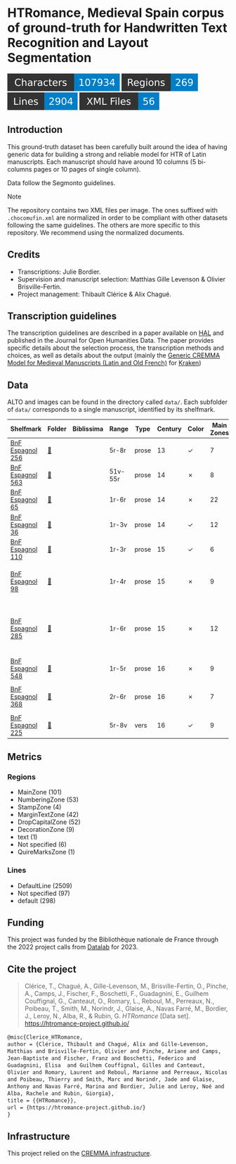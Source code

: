 HTRomance, Medieval Spain corpus of ground-truth for Handwritten Text Recognition
  and Layout Segmentation
=====================
![characters badge](badges/characters.svg) ![regions badge](badges/regions.svg) ![lines badge](badges/lines.svg) ![files badge](badges/files.svg)

<!-- Custom Zone -->

## Introduction

This ground-truth dataset has been carefully built around the idea of having generic data for building a strong and reliable model for HTR of Latin manuscripts. Each manuscript should have around 10 columns (5 bi-columns pages or 10 pages of single column).

Data follow the Segmonto guidelines.

> [!NOTE]
> The repository contains two XML files per image. The ones suffixed with `.chocomufin.xml` are normalized in order to be compliant with other datasets following the same guidelines. The others are more specific to this repository. We recommend using the normalized documents.


## Credits

- Transcriptions: Julie Bordier.
- Supervision and manuscript selection: Matthias Gille Levenson & Olivier Brisville-Fertin.
- Project management: Thibault Clérice & Alix Chagué.

<!-- Rien ne doit être modifié manuellement après la balise Start Auto -->

<!-- Start Auto -->

## Transcription guidelines

The transcription guidelines are described in a paper available on [HAL](https://hal-enc.archives-ouvertes.fr/hal-03828353) and published in the Journal for Open Humanities Data. The paper provides specific details about the selection process, the transcription methods and choices, as well as details about the output (mainly the [Generic CREMMA Model for Medieval Manuscripts (Latin and Old French)](https://zenodo.org/record/7234166#.Y7f69afMJhE) for [Kraken](https://kraken.re))

## Data

ALTO and images can be found in the directory called `data/`. Each subfolder of `data/` corresponds to a 
single manuscript, identified by its shelfmark.

<!-- BeginTable -->

| Shelfmark                                                            | Folder                                                        | Biblissima   | Range   | Type   |   Century | Color   |   Main Zones |   Lines |   Characters | Genre               | Content                                                                 |
|----------------------------------------------------------------------|---------------------------------------------------------------|--------------|---------|--------|-----------|---------|--------------|---------|--------------|---------------------|-------------------------------------------------------------------------|
| [BnF Espagnol 256](https://gallica.bnf.fr/ark:/12148/btv1b525184396) | [🔗](../htromance/middle-ages-in-spain/data/bnf-espagnol-256) |              | 5r-8r   | prose  |        13 | ✓       |            7 |     219 |        12862 | juridique           | Fuero Juzgo                                                             |
| [BnF Espagnol 563](https://gallica.bnf.fr/ark:/12148/btv1b100335333) | [🔗](../htromance/middle-ages-in-spain/data/bnf-espagnol-563) |              | 51v-55r | prose  |        14 | ✗       |            8 |     238 |        11786 | médecine            | Canon d'Avicenne                                                        |
| [BnF Espagnol 65](https://gallica.bnf.fr/ark:/12148/btv1b100361755)  | [🔗](../htromance/middle-ages-in-spain/data/bnf-espagnol-65)  |              | 1r-6r   | prose  |        14 | ✗       |           22 |     734 |        16776 | juridique           | Fors de Navarre                                                         |
| [BnF Espagnol 36](https://gallica.bnf.fr/ark:/12148/btv1b100295099)  | [🔗](../htromance/middle-ages-in-spain/data/bnf-espagnol-36)  |              | 1r-3v   | prose  |        14 | ✓       |           12 |     469 |        14544 | roman chevaleresque | Libro del caballero Zifar                                               |
| [BnF Espagnol 110](https://gallica.bnf.fr/ark:/12148/btv1b53158458z) | [🔗](../htromance/middle-ages-in-spain/data/bnf-espagnol-110) |              | 1r-3r   | prose  |        15 | ✓       |            6 |     181 |        12897 | historiographie     | Suma de los reyes de España                                             |
| [BnF Espagnol 98](https://gallica.bnf.fr/ark:/12148/btv1b100327930)  | [🔗](../htromance/middle-ages-in-spain/data/bnf-espagnol-98)  |              | 1r-4r   | prose  |        15 | ✗       |            9 |     244 |        11967 | protocole           | Ordinacions fetes per lo molt alt senyor en P[ere]                      |
| [BnF Espagnol 285](https://gallica.bnf.fr/ark:/12148/btv1b100345896) | [🔗](../htromance/middle-ages-in-spain/data/bnf-espagnol-285) |              | 1r-6r   | prose  |        15 | ✗       |           12 |     296 |         7100 | généalogie          | El linaje donde bienen fijos e fijas de don fray Fernand Perez de Ayala |
| [BnF Espagnol 548](https://gallica.bnf.fr/ark:/12148/btv1b100335316) | [🔗](../htromance/middle-ages-in-spain/data/bnf-espagnol-548) |              | 1r-5r   | prose  |        16 | ✗       |            9 |     172 |         6624 | juridique           | Ordonnances des consuls de la mer                                       |
| [BnF Espagnol 368](https://gallica.bnf.fr/ark:/12148/btv1b100360337) | [🔗](../htromance/middle-ages-in-spain/data/bnf-espagnol-368) |              | 2r-6r   | prose  |        16 | ✗       |            7 |     156 |         7586 | didactique          | Dialogos de los grados de perfecion..                                   |
| [BnF Espagnol 225](https://gallica.bnf.fr/ark:/12148/btv1b8452205t)  | [🔗](../htromance/middle-ages-in-spain/data/bnf-espagnol-225) |              | 5r-8v   | vers   |        16 | ✓       |            9 |     195 |         5785 | poésie              | Chansonnier catalan                                                     |

<!-- EndTable -->

## Metrics

<!-- StartMetric -->

### Regions

- MainZone (101)
- NumberingZone (53)
- StampZone (4)
- MarginTextZone (42)
- DropCapitalZone (52)
- DecorationZone (9)
- text (1)
- Not specified (6)
- QuireMarksZone (1)

### Lines

- DefaultLine (2509)
- Not specified (97)
- default (298)

<!-- EndMetric -->

## Funding

This project was funded by the Bibliothèque nationale de France through the 2022 project calls from
[Datalab](https://www.bnf.fr/fr/bnf-datalab) for 2023.

## Cite the project

> Clérice, T., Chagué, A., Gille-Levenson, M., Brisville-Fertin, O., Pinche, A., Camps, J., Fischer, F., Boschetti, F., Guadagnini, E., Guilhem Couffignal, G., Canteaut, O., Romary, L., Reboul, M., Perreaux, N., Poibeau, T., Smith, M., Norindr, J., Glaise, A., Navas Farré, M., Bordier, J., Leroy, N., Alba, R., & Rubin, G. *HTRomance* [Data set]. https://htromance-project.github.io/
```
@misc{Clerice_HTRomance,
author = {Clérice, Thibault and Chagué, Alix and Gille-Levenson, Matthias and Brisville-Fertin, Olivier and Pinche, Ariane and Camps, Jean-Baptiste and Fischer, Franz and Boschetti, Federico and Guadagnini, Elisa  and Guilhem Couffignal, Gilles and Canteaut, Olivier and Romary, Laurent and Reboul, Marianne and Perreaux, Nicolas and Poibeau, Thierry and Smith, Marc and Norindr, Jade and Glaise, Anthony and Navas Farré, Marina and Bordier, Julie and Leroy, Noé and Alba, Rachele and Rubin, Giorgia},
title = {{HTRomance}},
url = {https://htromance-project.github.io/}
}
```

## Infrastructure

This project relied on the [CREMMA infrastructure](https://www.dim-map.fr/projets-soutenus/cremma/).

